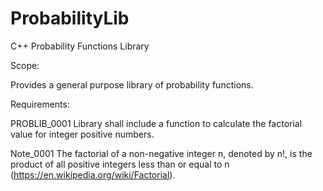 # ProbabilityLib
C++ Probability Functions Library

Scope:

Provides a general purpose library of probability functions.

Requirements:

PROBLIB_0001  Library shall include a function to calculate the factorial value for integer positive numbers.

Note_0001	The factorial of a non-negative integer n, denoted by n!, is the product of all positive integers less than or equal to n (https://en.wikipedia.org/wiki/Factorial).
